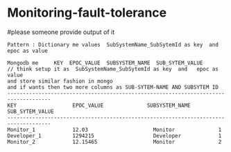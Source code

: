 # Monitoring-fault-tolerance
#please someone provide output of it

    Pattern : Dictionary me values  SubSystemName_SubSytemId as key  and   epoc as value

    Mongodb me     KEY  EPOC_VALUE  SUBSYSTEM_NAME  SUB_SYTEM_VALUE
    // think setup it as  SubSystemName_SubSytemId as key  and   epoc as value  
    and store similar fashion in mongo 
    and if wants then two more columns as SUB-SYTEM-NAME AND SUBSYTEM ID 
    ------------------------------------------------------------------------------------
    KEY                  EPOC_VALUE              SUBSYSTEM_NAME      SUB_SYTEM_VALUE
    ------------------------------------------------------------------------------------
    Monitor_1            12.03                     Monitor              1
    Developer_1          1294215                   Developer            1
    Monitor_2            12.15465                  Monitor              2

